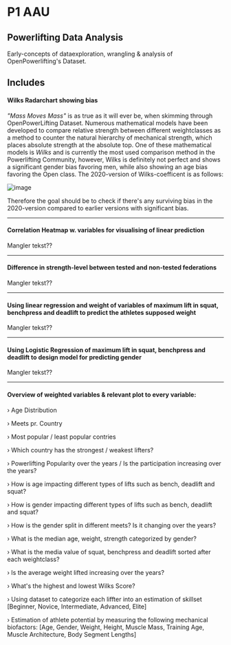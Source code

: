 # P1 AAU 
## **Powerlifting Data Analysis**
Early-concepts of dataexploration, wrangling & analysis of OpenPowerlifting's Dataset. 


## Includes
#### Wilks Radarchart showing bias

*"Mass Moves Mass"* is as true as it will ever be, when skimming through OpenPowerLifting Dataset. Numerous mathematical models have been developed to compare relative strength between different weightclasses as a method to counter the natural hierarchy of mechanical strength, which places absolute strength at the absolute top. One of these mathematical models is *Wilks* and is currently the most used comparison method in the Powerlifting Community, however, Wilks is definitely not perfect and shows a significant gender bias favoring men, while also showing an age bias favoring the Open class. The 2020-version of Wilks-coefficent is as follows:

![image](https://user-images.githubusercontent.com/81325221/146180752-8051460f-c5ac-478a-8000-c22408d30718.png)

Therefore the goal should be to check if there's any surviving bias in the 2020-version compared to earlier versions with significant bias.

---

#### Correlation Heatmap w. variables for visualising of linear prediction

Mangler tekst??

---

#### Difference in strength-level between tested and non-tested federations

Mangler tekst??

---

#### Using linear regression and weight of variables of maximum lift in squat, benchpress and deadlift to predict the athletes supposed weight

Mangler tekst??

---

#### Using Logistic Regression of maximum lift in squat, benchpress and deadlift to design model for predicting gender

Mangler tekst??

---

#### Overview of weighted variables & relevant plot to every variable:

› Age Distribution 

› Meets pr. Country

› Most popular / least popular contries

› Which country has the strongest / weakest lifters?

› Powerlifting Popularity over the years / Is the participation increasing over the years?

› How is age impacting different types of lifts such as bench, deadlift and squat?

› How is gender impacting different types of lifts such as bench, deadlift and squat?

› How is the gender split in different meets? Is it changing over the years?

› What is the median age, weight, strength categorized by gender?

› What is the media value of squat, benchpress and deadlift sorted after each weightclass?

› Is the average weight lifted increasing over the years?

› What's the highest and lowest Wilks Score?

› Using dataset to categorize each liffter into an estimation of skillset [Beginner, Novice, Intermediate, Advanced, Elite]

› Estimation of athlete potential by measuring the following mechanical biofactors: [Age, Gender, Weight, Height, Muscle Mass, Training Age, Muscle Architecture, Body Segment Lengths]




